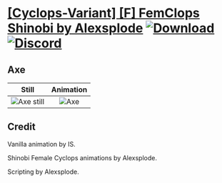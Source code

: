 # [\[Cyclops-Variant\] \[F\] FemClops Shinobi by Alexsplode](./) [![Download](https://img.shields.io/badge/Download--red?style=social&logo=github)](https://minhaskamal.github.io/DownGit/#/home?url=https://github.com/Klokinator/FE-Repo/tree/main/Battle%20Animations%2FMonsters%20-%20Basic%20Types%2F%5BCyclops-Variant%5D%20%5BF%5D%20FemClops%20Shinobi%20by%20Alexsplode%2F3.%20Axe) [![Discord](https://img.shields.io/badge/Discord--blue?style=social&logo=discord)](https://discord.gg/C7VNGnyTPA)

## Axe

| Still | Animation |
| :---: | :-------: |
| ![Axe still](./Axe_000.png) | ![Axe](./Axe.gif) |

## Credit

Vanilla animation by IS.

Shinobi Female Cyclops animations by Alexsplode.

Scripting by Alexsplode.
